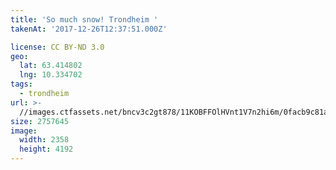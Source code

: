 ```yaml
---
title: 'So much snow! Trondheim '
takenAt: '2017-12-26T12:37:51.000Z'

license: CC BY-ND 3.0
geo:
  lat: 63.414802
  lng: 10.334702
tags:
  - trondheim
url: >-
  //images.ctfassets.net/bncv3c2gt878/11KOBFFOlHVnt1V7n2hi6m/0facb9c81aa11425a1daed540fad8d3b/so-much-snow-trondheim_39281802992_o
size: 2757645
image:
  width: 2358
  height: 4192
---
```

